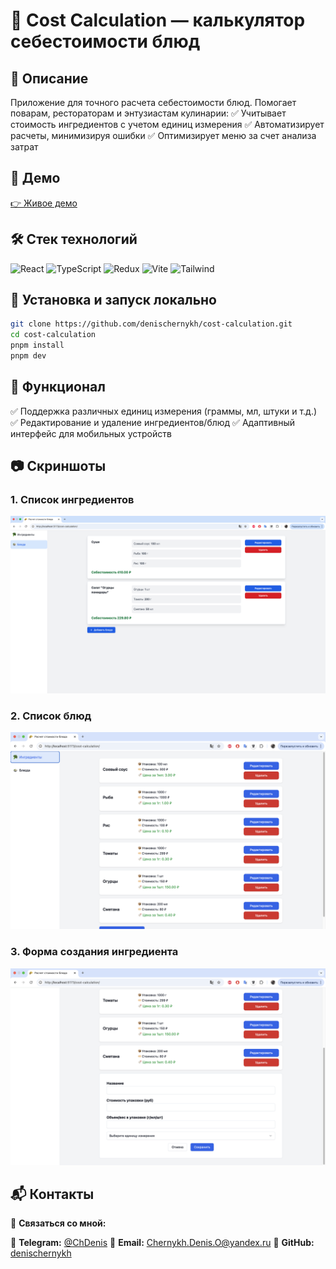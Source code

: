 # 🍳 Cost Calculation — калькулятор себестоимости блюд

## 📌 Описание

Приложение для точного расчета себестоимости блюд. Помогает поварам, рестораторам и энтузиастам кулинарии:
✅ Учитывает стоимость ингредиентов с учетом единиц измерения
✅ Автоматизирует расчеты, минимизируя ошибки
✅ Оптимизирует меню за счет анализа затрат

## 🔗 Демо

[👉 Живое демо](https://denischernykh.github.io/cost-calculation/)

## 🛠️ Стек технологий

![React](https://img.shields.io/badge/React-18-blue)
![TypeScript](https://img.shields.io/badge/TypeScript-5.0%2B-blue)
![Redux](https://img.shields.io/badge/Redux-Toolkit-purple)
![Vite](https://img.shields.io/badge/Vite-6.0%2B-orange)
![Tailwind](https://img.shields.io/badge/Tailwind-3.3%2B-blueviolet)

## 📂 Установка и запуск локально

```sh
git clone https://github.com/denischernykh/cost-calculation.git
cd cost-calculation
pnpm install
pnpm dev
```

## 🎯 Функционал

✅ Поддержка различных единиц измерения (граммы, мл, штуки и т.д.)
✅ Редактирование и удаление ингредиентов/блюд
✅ Адаптивный интерфейс для мобильных устройств

## 📷 Скриншоты

### 1. Список ингредиентов

![Список ингредиентов](https://raw.githubusercontent.com/denischernykh/cost-calculation/main/docs/screenshots/1.png)

### 2. Список блюд

![Список блюд](https://raw.githubusercontent.com/denischernykh/cost-calculation/main/docs/screenshots/2.png)

### 3. Форма создания ингредиента

![Форма создания](https://raw.githubusercontent.com/denischernykh/cost-calculation/main/docs/screenshots/3.png)

## 📬 Контакты

📩 **Связаться со мной:**

🔹 **Telegram:** [@ChDenis](https://t.me/ChDenis)
🔹 **Email:** [Chernykh.Denis.O@yandex.ru](mailto:Chernykh.Denis.O@yandex.ru)
🔹 **GitHub:** [denischernykh](https://github.com/denischernykh)
